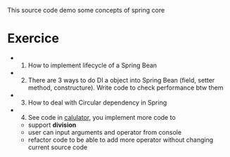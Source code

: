 This source code demo some concepts of spring core

# Exercice
+ 1. How to implement lifecycle of a Spring Bean
+ 2. There are 3 ways to do DI a object into Spring Bean (field, setter method, constructure). Write code to check performance btw them
+ 3. How to deal with Circular dependency in Spring 
+ 4. See code in [calulator](demo\src\main\java\com\mwd\training\section1\calculator), you implement more code to 
    + support **division**
    + user can input arguments and operator from console
    + refactor code to be able to add more operator without changing current source code